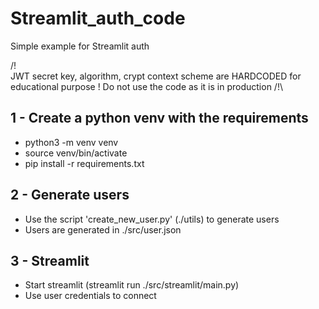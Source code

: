 # Streamlit_auth_code
Simple example for Streamlit auth

/!\
JWT secret key, algorithm, crypt context scheme are HARDCODED for educational purpose !
Do not use the code as it is in production
/!\

## 1 - Create a python venv with the requirements

- python3 -m venv venv
- source venv/bin/activate
- pip install -r requirements.txt

## 2 - Generate users

- Use the script 'create_new_user.py' (./utils) to generate users
- Users are generated in ./src/user.json


## 3 - Streamlit

- Start streamlit (streamlit run ./src/streamlit/main.py)
- Use user credentials to connect